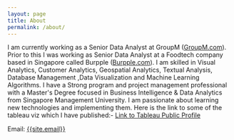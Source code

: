 ```yaml
---
layout: page
title: About
permalink: /about/
---
```

<p>
I am currently working as a Senior Data Analyst at GroupM (<a href="https://www.groupm.com/" target="_blank">GroupM.com</a>). Prior to this I was working as Senior Data Analyst at a Foodtech company based in Singapore called Burpple (<a href="https://www.burpple.com/sg" target="_blank">Burpple.com</a>). I am skilled in Visual Analytics, Customer Analytics, Geospatial Analytics, Textual Analysis, Database Management ,Data Visualization and Machine Learning Algorithms. I have a Strong program and project management professional with a Master's Degree focused in Business Intelligence & Data Analytics from Singapore Management University. I am passionate about learning new technologies and implementing them. Here is the link to some of the tableau viz which I have published:- <a href="https://public.tableau.com/profile/shreyansh.shivam#!/" target="_blank"> Link to Tableau Public Profile</a>
</p>

Email: <a href="mailto:{{site.email}}?Subject=From Blog Site:">{{site.email}}</a>



